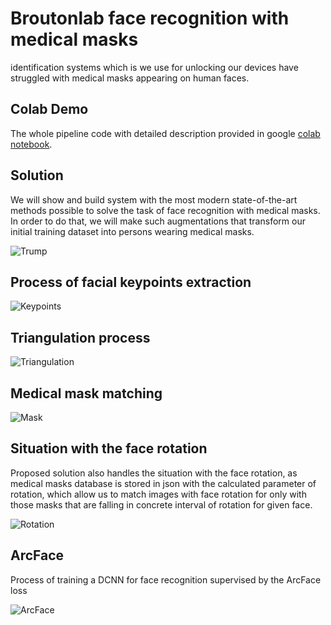 # Broutonlab face recognition with medical masks
identification systems which is we use for unlocking our devices have struggled with medical masks appearing on human faces.

## Colab Demo
The whole pipeline code with detailed description provided in google [colab notebook](https://colab.research.google.com/gist/poltavski/23f242d5e50de9ddd1ade0d7baf8fd83/face_recognition_with_masks.ipynb).

## Solution
We will show and build system with the most modern state-of-the-art methods  possible to solve the task of face recognition with medical masks. 
In order to do that, we will make such augmentations that transform our initial training dataset into persons wearing medical masks.

![Trump](https://cdn-images-1.medium.com/max/1200/1*qFYQo4nqwc-wE_EseswvqA.png)

## Process of facial keypoints extraction
![Keypoints](https://cdn-images-1.medium.com/max/1200/1*-W7gdhRji16sBgqERt-S5Q.png)

## Triangulation process
![Triangulation](https://cdn-images-1.medium.com/max/1200/1*-KyFG7mHQnh9vdqkkpxyDA.png)

## Medical mask matching
![Mask](https://cdn-images-1.medium.com/max/1200/1*sWTq9BBCbKIea7tNgUh7Vg.png)

## Situation with the face rotation

Proposed solution also handles the situation with the face rotation, as medical masks database is stored in json with the calculated parameter of rotation, which allow us to match images with face rotation for only with those masks that are falling in concrete interval of rotation for given face.

![Rotation](https://cdn-images-1.medium.com/max/1200/1*p0wp1UTrM5Wj3RsgDpZ9vg.png)

## ArcFace

Process of training a DCNN for face recognition supervised by the ArcFace loss

![ArcFace](https://cdn-images-1.medium.com/max/2560/1*T3wkuUKIqMunwfOoi5_kGg.png)
